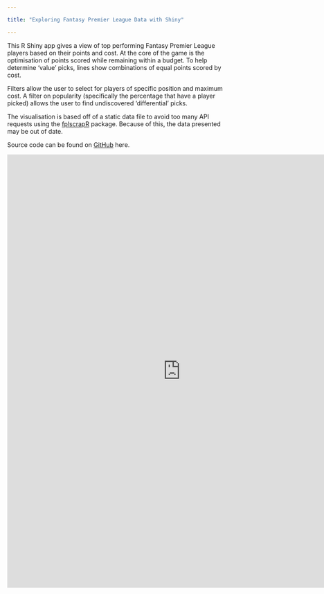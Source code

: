 ```yaml
---

title: "Exploring Fantasy Premier League Data with Shiny"

---
```


This R Shiny app gives a view of top performing Fantasy Premier League
players based on their points and cost. At the core of the game is the
optimisation of points scored while remaining within a budget. To help
determine ‘value’ picks, lines show combinations of equal points scored
by cost.

Filters allow the user to select for players of specific position and
maximum cost. A filter on popularity (specifically the percentage that
have a player picked) allows the user to find undiscovered
‘differential’ picks.

The visualisation is based off of a static data file to avoid too many
API requests using the
[fplscrapR](https://wiscostret.github.io/fplscrapR/) package. Because of
this, the data presented may be out of date.

Source code can be found on
[GitHub](https://github.com/purtill/soccer/tree/master/fpl.player.chart)
here.

<iframe width="800" height="1000" scrolling="no" frameborder="no" src="https://purtill.shinyapps.io/fpl_player_chart/">
</iframe>
